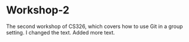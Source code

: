 # Workshop-2

The second workshop of CS326, which covers how to use Git in a group setting.
I changed the text.
Added more text.
